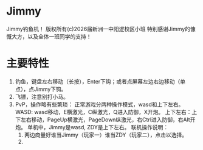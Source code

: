# Jimmy
Jimmy钓鱼机！
版权所有(c)2026届新洲一中阳逻校区小班
特别感谢Jimmy的慷慨大方，以及全体一班同学的支持！
# 主要特性
1. 钓鱼，键盘左右移动（长按），Enter下钩；或者点屏幕左边右边移动（单点），点Jimmy下钩。
2. 飞镖，注意别打小马。
3. PvP，操作略有些繁琐：
   正常游戏分两种操作模式，wasd和上下左右。
     WASD: wasd移动，E横激光，C纵激光，Q进入防御，X开炮。
     上下左右：上下左右移动，PageUp横激光，PageDown纵激光，右Ctrl进入防御，右Alt开炮。
     单机中，Jimmy是wasd, ZDY是上下左右。
   联机操作说明：
     1. 两边商量好谁当Jimmy（玩家一）谁当ZDY（玩家二），点击以选择。
     2. 
     
